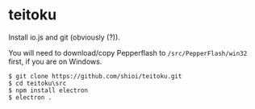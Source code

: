 # teitoku

Install io.js and git (obviously (?)).

You will need to download/copy Pepperflash to `/src/PepperFlash/win32` first, if you are on Windows.

```
$ git clone https://github.com/shioi/teitoku.git
$ cd teitoku\src
$ npm install electron
$ electron .
```